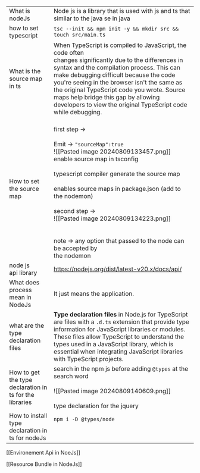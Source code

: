 
|                                                         |                                                                                                                                                                                                                                                                                                                                                                                                           |
| ------------------------------------------------------- | --------------------------------------------------------------------------------------------------------------------------------------------------------------------------------------------------------------------------------------------------------------------------------------------------------------------------------------------------------------------------------------------------------- |
| What is nodeJs                                          | Node js is a library that is used with js and ts that similar to the java se in java                                                                                                                                                                                                                                                                                                                      |
| how to set <br>typescript                               | `tsc --init && npm init -y && mkdir src && touch src/main.ts`                                                                                                                                                                                                                                                                                                                                             |
| What is the source map in ts                            | When TypeScript is compiled to JavaScript, the code often <br>changes significantly due to the differences in syntax and the compilation process. This can make debugging difficult because the code you're seeing in the browser isn't the same as the original TypeScript code you wrote. Source maps help bridge this gap by allowing developers to view the original TypeScript code while debugging. |
| How to set the source map                               | <br>first step -> <br><br>Emit -> `"sourceMap":true`<br>![[Pasted image 20240809133457.png]]<br>enable source map in tsconfig<br><br>typescript compiler generate the source map<br><br>enables source maps in package.json (add to the nodemon)<br><br>second step -><br>![[Pasted image 20240809134223.png]]<br><br><br>note -> any option that passed to the node can be accepted by<br>the nodemon    |
| node js<br>api library                                  | https://nodejs.org/dist/latest-v20.x/docs/api/                                                                                                                                                                                                                                                                                                                                                            |
| What does process mean in NodeJs                        | It just means the application.                                                                                                                                                                                                                                                                                                                                                                            |
| what are the type declaration files                     | **Type declaration files** in Node.js for TypeScript are files with a `.d.ts` extension that provide type information for JavaScript libraries or modules. These files allow TypeScript to understand the types used in a JavaScript library, which is essential when integrating JavaScript libraries with TypeScript projects.                                                                          |
| How to get the type declaration in ts for the libraries | search in the npm js before adding `@types` at the search word<br><br>![[Pasted image 20240809140609.png]]<br><br>type declaration for the jquery                                                                                                                                                                                                                                                         |
| How to install type declaration in ts for nodeJs        | `npm i -D @types/node`<br><br><br>                                                                                                                                                                                                                                                                                                                                                                        |
[[Environement Api in NoeJs]]

[[Resource Bundle in NodeJs]]

